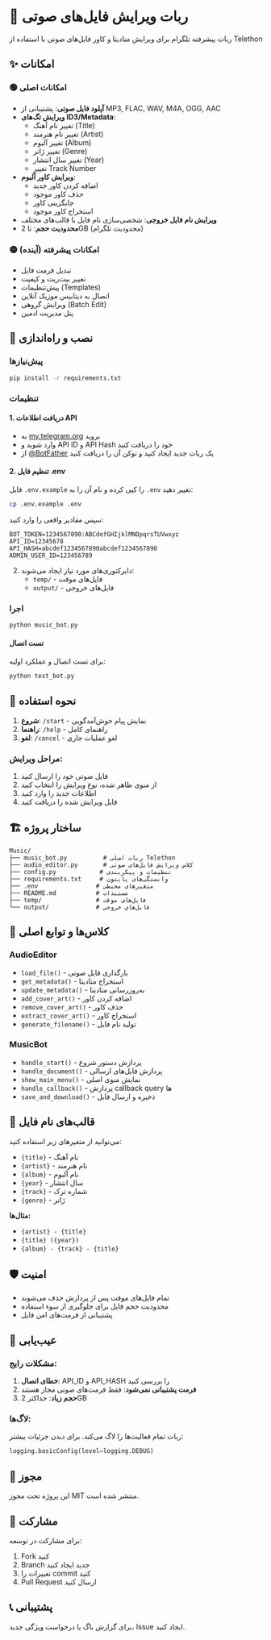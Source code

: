 # 🎵 ربات ویرایش فایل‌های صوتی

ربات پیشرفته تلگرام برای ویرایش متادیتا و کاور فایل‌های صوتی با استفاده از Telethon

## ✨ امکانات

### 🟢 امکانات اصلی
- **آپلود فایل صوتی**: پشتیبانی از MP3, FLAC, WAV, M4A, OGG, AAC
- **ویرایش تگ‌های ID3/Metadata**:
  - تغییر نام آهنگ (Title)
  - تغییر نام هنرمند (Artist)
  - تغییر آلبوم (Album)
  - تغییر ژانر (Genre)
  - تغییر سال انتشار (Year)
  - تغییر Track Number
- **ویرایش کاور آلبوم**:
  - اضافه کردن کاور جدید
  - حذف کاور موجود
  - جایگزینی کاور
  - استخراج کاور موجود
- **ویرایش نام فایل خروجی**: شخصی‌سازی نام فایل با قالب‌های مختلف
- **محدودیت حجم**: تا 2GB (محدودیت تلگرام)

### 🟡 امکانات پیشرفته (آینده)
- تبدیل فرمت فایل
- تغییر بیت‌ریت و کیفیت
- پیش‌تنظیمات (Templates)
- اتصال به دیتابیس موزیک آنلاین
- ویرایش گروهی (Batch Edit)
- پنل مدیریت ادمین

## 🚀 نصب و راه‌اندازی

### پیش‌نیازها
```bash
pip install -r requirements.txt
```

### تنظیمات

#### 1. دریافت اطلاعات API
- به [my.telegram.org](https://my.telegram.org) بروید
- وارد شوید و API ID و API Hash خود را دریافت کنید
- از [@BotFather](https://t.me/BotFather) یک ربات جدید ایجاد کنید و توکن آن را دریافت کنید

#### 2. تنظیم فایل .env
فایل `.env.example` را کپی کرده و نام آن را به `.env` تغییر دهید:
```bash
cp .env.example .env
```

سپس مقادیر واقعی را وارد کنید:
```env
BOT_TOKEN=1234567890:ABCdefGHIjklMNOpqrsTUVwxyz
API_ID=12345678
API_HASH=abcdef1234567890abcdef1234567890
ADMIN_USER_ID=123456789
```

2. دایرکتوری‌های مورد نیاز ایجاد می‌شوند:
   - `temp/` - فایل‌های موقت
   - `output/` - فایل‌های خروجی

### اجرا
```bash
python music_bot.py
```

#### تست اتصال
برای تست اتصال و عملکرد اولیه:
```bash
python test_bot.py
```

## 📖 نحوه استفاده

1. **شروع**: `/start` - نمایش پیام خوش‌آمدگویی
2. **راهنما**: `/help` - راهنمای کامل
3. **لغو**: `/cancel` - لغو عملیات جاری

### مراحل ویرایش:
1. فایل صوتی خود را ارسال کنید
2. از منوی ظاهر شده، نوع ویرایش را انتخاب کنید
3. اطلاعات جدید را وارد کنید
4. فایل ویرایش شده را دریافت کنید

## 🏗️ ساختار پروژه

```
Music/
├── music_bot.py          # ربات اصلی Telethon
├── audio_editor.py       # کلاس ویرایش فایل‌های صوتی
├── config.py            # تنظیمات و پیکربندی
├── requirements.txt     # وابستگی‌های پایتون
├── .env                # متغیرهای محیطی
├── README.md           # مستندات
├── temp/               # فایل‌های موقت
└── output/             # فایل‌های خروجی
```

## 🔧 کلاس‌ها و توابع اصلی

### AudioEditor
- `load_file()` - بارگذاری فایل صوتی
- `get_metadata()` - استخراج متادیتا
- `update_metadata()` - به‌روزرسانی متادیتا
- `add_cover_art()` - اضافه کردن کاور
- `remove_cover_art()` - حذف کاور
- `extract_cover_art()` - استخراج کاور
- `generate_filename()` - تولید نام فایل

### MusicBot
- `handle_start()` - پردازش دستور شروع
- `handle_document()` - پردازش فایل‌های ارسالی
- `show_main_menu()` - نمایش منوی اصلی
- `handle_callback()` - پردازش callback query ها
- `save_and_download()` - ذخیره و ارسال فایل

## 🎯 قالب‌های نام فایل

می‌توانید از متغیرهای زیر استفاده کنید:
- `{title}` - نام آهنگ
- `{artist}` - نام هنرمند
- `{album}` - نام آلبوم
- `{year}` - سال انتشار
- `{track}` - شماره ترک
- `{genre}` - ژانر

**مثال‌ها:**
- `{artist} - {title}`
- `{title} ({year})`
- `{album} - {track} - {title}`

## 🛡️ امنیت

- تمام فایل‌های موقت پس از پردازش حذف می‌شوند
- محدودیت حجم فایل برای جلوگیری از سوء استفاده
- پشتیبانی از فرمت‌های امن فایل

## 🐛 عیب‌یابی

### مشکلات رایج:
1. **خطای اتصال**: API_ID و API_HASH را بررسی کنید
2. **فرمت پشتیبانی نمی‌شود**: فقط فرمت‌های صوتی مجاز هستند
3. **حجم زیاد**: حداکثر 2GB

### لاگ‌ها:
ربات تمام فعالیت‌ها را لاگ می‌کند. برای دیدن جزئیات بیشتر:
```python
logging.basicConfig(level=logging.DEBUG)
```

## 📝 مجوز

این پروژه تحت مجوز MIT منتشر شده است.

## 🤝 مشارکت

برای مشارکت در توسعه:
1. Fork کنید
2. Branch جدید ایجاد کنید
3. تغییرات را commit کنید
4. Pull Request ارسال کنید

## 📞 پشتیبانی

برای گزارش باگ یا درخواست ویژگی جدید، Issue ایجاد کنید.